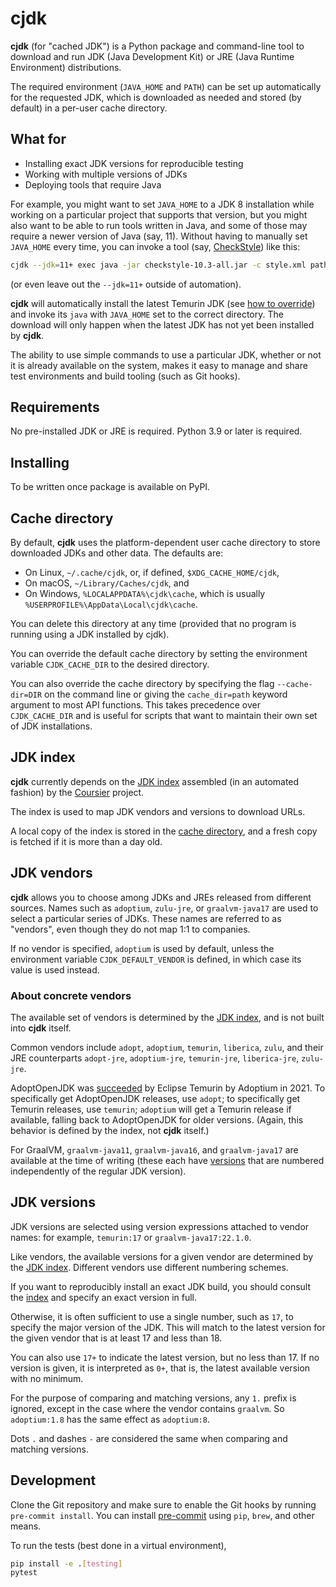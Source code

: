 # cjdk

<!--
This file is part of cjdk.
Copyright 2022, Board of Regents of the University of Wisconsin System
SPDX-License-Identifier: MIT
--->

**cjdk** (for "cached JDK") is a Python package and command-line tool to
download and run JDK (Java Development Kit) or JRE (Java Runtime Environment)
distributions.

The required environment (`JAVA_HOME` and `PATH`) can be set up automatically
for the requested JDK, which is downloaded as needed and stored (by default) in
a per-user cache directory.

## What for

- Installing exact JDK versions for reproducible testing
- Working with multiple versions of JDKs
- Deploying tools that require Java

For example, you might want to set `JAVA_HOME` to a JDK 8 installation while
working on a particular project that supports that version, but you might also
want to be able to run tools written in Java, and some of those may require a
newer version of Java (say, 11). Without having to manually set `JAVA_HOME`
every time, you can invoke a tool (say, [CheckStyle](https://checkstyle.org/))
like this:

```sh
cjdk --jdk=11+ exec java -jar checkstyle-10.3-all.jar -c style.xml path/to/file.java
```

(or even leave out the `--jdk=11+` outside of automation).

**cjdk** will automatically install the latest Temurin JDK (see [how to
override](#jdk-vendors)) and invoke its `java` with `JAVA_HOME` set to the
correct directory. The download will only happen when the latest JDK has not
yet been installed by **cjdk**.

The ability to use simple commands to use a particular JDK, whether or not it
is already available on the system, makes it easy to manage and share test
environments and build tooling (such as Git hooks).

## Requirements

No pre-installed JDK or JRE is required. Python 3.9 or later is required.

## Installing

To be written once package is available on PyPI.

## Cache directory

By default, **cjdk** uses the platform-dependent user cache directory to store
downloaded JDKs and other data. The defaults are:

- On Linux, `~/.cache/cjdk`, or, if defined, `$XDG_CACHE_HOME/cjdk`,
- On macOS, `~/Library/Caches/cjdk`, and
- On Windows, `%LOCALAPPDATA%\cjdk\cache`, which is usually
  `%USERPROFILE%\AppData\Local\cjdk\cache`.

You can delete this directory at any time (provided that no program is running
using a JDK installed by cjdk).

You can override the default cache directory by setting the environment
variable `CJDK_CACHE_DIR` to the desired directory.

You can also override the cache directory by specifying the flag
`--cache-dir=DIR` on the command line or giving the `cache_dir=path` keyword
argument to most API functions. This takes precedence over `CJDK_CACHE_DIR` and
is useful for scripts that want to maintain their own set of JDK installations.

## JDK index

**cjdk** currently depends on the [JDK
index](https://github.com/coursier/jvm-index) assembled (in an automated
fashion) by the [Coursier](https://get-coursier.io/) project.

The index is used to map JDK vendors and versions to download URLs.

A local copy of the index is stored in the [cache directory](#cache-directory),
and a fresh copy is fetched if it is more than a day old.

## JDK vendors

**cjdk** allows you to choose among JDKs and JREs released from different
sources. Names such as `adoptium`, `zulu-jre`, or `graalvm-java17` are used to
select a particular series of JDKs. These names are referred to as "vendors",
even though they do not map 1:1 to companies.

If no vendor is specified, `adoptium` is used by default, unless the
environment variable `CJDK_DEFAULT_VENDOR` is defined, in which case its value
is used instead.

### About concrete vendors

The available set of vendors is determined by the [JDK index](#jdk-index), and
is not built into **cjdk** itself.

Common vendors include `adopt`, `adoptium`, `temurin`, `liberica`, `zulu`, and
their JRE counterparts `adopt-jre`, `adoptium-jre`, `temurin-jre`,
`liberica-jre`, `zulu-jre`.

AdoptOpenJDK was
[succeeded](https://blog.adoptium.net/2021/08/adoptium-celebrates-first-release/)
by Eclipse Temurin by Adoptium in 2021. To specifically get AdoptOpenJDK
releases, use `adopt`; to specifically get Temurin releases, use `temurin`;
`adoptium` will get a Temurin release if available, falling back to
AdoptOpenJDK for older versions. (Again, this behavior is defined by the index,
not **cjdk** itself.)

For GraalVM, `graalvm-java11`, `graalvm-java16`, and `graalvm-java17` are
available at the time of writing (these each have [versions](#jdk-versions)
that are numbered independently of the regular JDK version).

## JDK versions

JDK versions are selected using version expressions attached to vendor names:
for example, `temurin:17` or `graalvm-java17:22.1.0`.

Like vendors, the available versions for a given vendor are determined by the
[JDK index](#jdk-index). Different vendors use different numbering schemes.

If you want to reproducibly install an exact JDK build, you should consult the
[index](#jdk-index) and specify an exact version in full.

Otherwise, it is often sufficient to use a single number, such as `17`, to
specify the major version of the JDK. This will match to the latest version for
the given vendor that is at least 17 and less than 18.

You can also use `17+` to indicate the latest version, but no less than 17. If
no version is given, it is interpreted as `0+`, that is, the latest available
version with no minimum.

For the purpose of comparing and matching versions, any `1.` prefix is ignored,
except in the case where the vendor contains `graalvm`. So `adoptium:1.8` has
the same effect as `adoptium:8`.

Dots `.` and dashes `-` are considered the same when comparing and matching
versions.

## Development

Clone the Git repository and make sure to enable the Git hooks by running
`pre-commit install`. You can install [pre-commit](https://pre-commit.com/)
using `pip`, `brew`, and other means.

To run the tests (best done in a virtual environment),

```sh
pip install -e .[testing]
pytest
```
